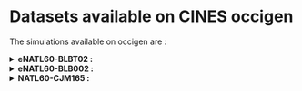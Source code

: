 # Datasets available on CINES occigen

The simulations available on occigen are :
<details><summary><strong> eNATL60-BLBT02 : </strong></summary>
  
- the whole simulation is stored on CINES server : /store/CT1/hmg2840/lbrodeau/eNATL60/eNATL60-BLBT02*-S
- extended North Atlantic (whole domain):
  - [Surface Velocities](../items/eNATL60-BLBT02-SSU-SSV.md)
  - [Sea Surface Height](../items/eNATL60-BLBT02-SSH.md)
  - [Degraded Sea Surface Height (factor 3)](../items/eNATL20-BLBT02-SSH-1h.md)
- Central point of the OSMOSIS region:
  - [Times Series of TSUVW](../items/OSMOSISc60-BLBT02-1h-TSUVW-0-1000m.md)
</details>

<details><summary><strong> eNATL60-BLB002 : </strong></summary>
  
- the whole simulation is stored on CINES server : /store/CT1/hmg2840/lbrodeau/eNATL60/eNATL60-BLB002*-S
- extended North Atlantic (whole domain):
  - [Surface Velocities](../items/eNATL60-BLB002-SSU-SSV.md)
  - [Sea Surface Height](../items/eNATL60-BLB002-SSH.md)  
- MEDWEST extractions :
  - [Surface fields](../items/MEDWEST60-BLB002-1h-SSH-SST-SSS-SSU-SSV.md) 
- NANFL extractions :
  - [Surface fields](../items/NANFL60-BLB002-1h-SSH-SST-SSS-SSU-SSV.md)
- MEDBAL extractions :
  - [3D fields](../items/MEDBAL60-BLB002-1h-TSUVW-0-1000m.md)
- COSNWA extractions :
  - [3D fields](../items/COSNWA-BLB002-1h-TSUVW-0-1000m.md)  
</details>

<details><summary><strong> NATL60-CJM165 : </strong></summary>
  
- the whole simulation is stored on CINES server : /store/CT1/hmg2840/lbrodeau/eNATL60/eNATL60-BLBT02*-S
- North Atlantic (whole domain): /store/molines/NATL60/NATL60-CJM165-S
 - [Hourly Sea Surface Height](../items/NATL60-CJM165-SSH-1h.md)
</details>
